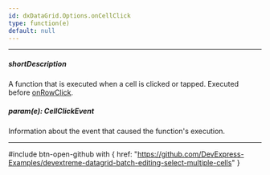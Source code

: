 ```yaml
---
id: dxDataGrid.Options.onCellClick
type: function(e)
default: null
---
```

---
##### shortDescription
A function that is executed when a cell is clicked or tapped. Executed before [onRowClick](/api-reference/10%20UI%20Components/dxDataGrid/1%20Configuration/onRowClick.md '/Documentation/ApiReference/UI_Components/dxDataGrid/Configuration/#onRowClick').

##### param(e): CellClickEvent
Information about the event that caused the function's execution.

---

#include btn-open-github with {
    href: "https://github.com/DevExpress-Examples/devextreme-datagrid-batch-editing-select-multiple-cells"
}
